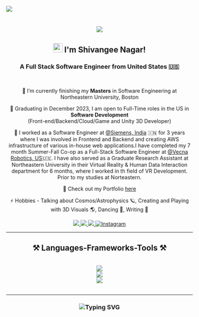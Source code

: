 ![](https://api.visitorbadge.io/api/VisitorHit?user=ShivangeeNagarr&repo=shivangeenagar-visitors-badge&countColor=%23FF5733)

<h1 align="center">
    <img src="https://readme-typing-svg.herokuapp.com/?font=Raleway&size=35&center=true&vCenter=true&width=500&height=70&duration=4000&lines=Hello+There!;+Welcome+to+my+GitHub+Profile" />
</h1>
<h2 align="center">
    <img src="https://raw.githubusercontent.com/MartinHeinz/MartinHeinz/master/wave.gif" height="25px" width="25px"> I'm Shivangee Nagar!
</h2>

<h3 align="center">A Full Stack Software Engineer from United States 🇺🇸</h3>

<br/>

<div align="center">
 
 🎒 I’m currently finishing my **Masters** in Software Engineering at Northeastern University, Boston

 🔭 Graduating in December 2023, I am open to Full-Time roles in the US in **Software Development** 
                         <br> (Front-end/Backend/Cloud/Game and Unity 3D Developer)
 
 💼 I worked as a Software Engineer at [@Siemens, India](https://www.siemens.com/global/en.html) 🇮🇳 for 3 years where I was involved in Frontend and Backend and creating AWS infrastructure of various in-house web applications.I have completed my 7 month Summer-Fall Co-op as a Full-Stack Software Engineer at [@Vecna Robotics, US](https://www.vecnarobotics.com/)🇺🇸. I have also served as a Graduate Research Assistant at Northeastern University in their Virtual Reality & Human Data Interaction department for 6 months, where I worked in th field of VR Development. Prior to my studies at Norteastern.

 🔦 Check out my Portfolio [here](https://shivangeenagarportfoliowebsite.netlify.app/)

 ⚡ Hobbies - Talking about Cosmos/Astrophysics 🪐, Creating and Playing with 3D Visuals 🌎, Dancing 💃, Writing 📝
 
 </div>
 
<div align="center"> 
  <a href="mailto:nagar.sh@northeastern.edu">
    <img src="https://img.shields.io/badge/Email-333333?style=for-the-badge&logo=gmail&logoColor=red" />
  </a>
  <a href="https://www.linkedin.com/in/shivangee-nagar-4b5018166/" target="_blank">
    <img src="https://img.shields.io/badge/LinkedIn-0077B5?style=for-the-badge&logo=linkedin&logoColor=white" target="_blank" />
  </a>
  <a href="https://shivangeenagarportfoliowebsite.netlify.app/" target="_blank">
     <img src="https://img.shields.io/badge/Portfolio-FF5722?style=for-the-badge&logo=todoist&logoColor=white" target="_blank" /> <!-- sqlite, safari, google-chrome are other good icon options -->
  </a>
  <a href="https://www.instagram.com/cosmicperspective__/" target="_blank">
     <img src="https://img.shields.io/badge/Instagram-E4405F?style=for-the-badge&logo=instagram&logoColor=white" alt="Instagram" />
  </a>

</div>

 <hr/>
 
<h2 align="center">⚒️ Languages-Frameworks-Tools ⚒️</h2>
<br/>
<div align="center">
    <img src="https://skillicons.dev/icons?i=nodejs,github,python,javascript,express,mongodb,c,java,react,bash,jquery,matlab,redux,spring" /><br>
    <img src="https://skillicons.dev/icons?i=bootstrap,mysql,html,css,vscode,git,vite,ansible,arduino,eclipse,idea,redis" /><br>
    <img src="https://skillicons.dev/icons?i=cpp,docker,gitlab,hibernate,linux,netlify,postman,threejs,unity,blender,cs,materialui,sass,visualstudio" />
      <!-- Custom Skill Badges -->
  
</div>

<br/>
<hr/>


<h3 align="center">
    <img src="http://readme-typing-svg.herokuapp.com?font=Righteous&weight=700&size=28&pause=1000&color=7E5BF7&width=500&lines=Thanks+for+Visiting!;Send+me+a+message+on+LinkedIn;I+am+open+to+collaborations+:)" alt="Typing SVG" />
</h3>

<br/>
